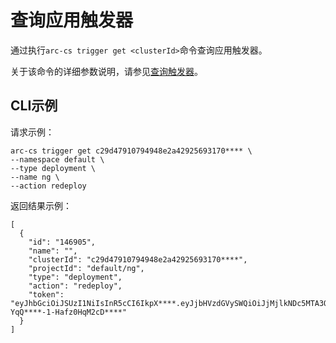 # 查询应用触发器

通过执行`arc-cs trigger get <clusterId>`命令查询应用触发器。

关于该命令的详细参数说明，请参见[查询触发器](/intl.zh-CN/API参考/应用/查询触发器.md)。

## CLI示例

请求示例：

```
arc-cs trigger get c29d47910794948e2a42925693170**** \
--namespace default \
--type deployment \
--name ng \
--action redeploy
```

返回结果示例：

```
[
  {
    "id": "146905",
    "name": "",
    "clusterId": "c29d47910794948e2a42925693170****",
    "projectId": "default/ng",
    "type": "deployment",
    "action": "redeploy",
    "token": "eyJhbGciOiJSUzI1NiIsInR5cCI6IkpX****.eyJjbHVzdGVySWQiOiJjMjlkNDc5MTA3OTQ5NDhlMmE0MjkyNTY5MzE3MDkzZmEiLCJpZCI6IjE0Njkw****.JdHATgluwwZdX6MYZUuPfgXbr5QmlsqVLCZGFZiGP0KkCbfYRIVZVSOfU6fuojy4GLrVvagFS2opfY66vkPEoQH3FMTsx0634mu6EKiZuUvFaPOgJiPOIxUSleomu8V3NVY0LwhQMOkcO****-YqQ****-1-Hafz0HqM2cD****"
  }
]
```

